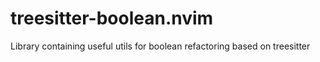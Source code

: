 # treesitter-boolean.nvim
Library containing useful utils for boolean refactoring based on treesitter
